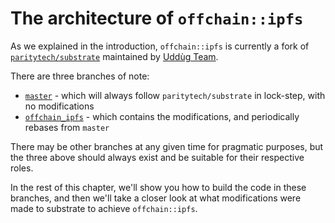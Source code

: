 # The architecture of `offchain::ipfs`

As we explained in the introduction, `offchain::ipfs` is currently a fork of
[`paritytech/substrate`] maintained by [Uddùg Team](https://uddug.com).

There are three branches of note:

- [`master`] - which will always follow `paritytech/substrate` in lock-step, with no modifications
- [`offchain_ipfs`] - which contains the modifications, and periodically rebases from `master`

There may be other branches at any given time for pragmatic purposes, but the three above should
always exist and be suitable for their respective roles.

In the rest of this chapter, we'll show you how to build the code in these branches, and then we'll
take a closer look at what modifications were made to substrate to achieve `offchain::ipfs`.

[`master`]: https://github.com/uddugteam/substrate
[`offchain_ipfs`]: https://github.com/uddugteam/substrate/tree/offchain_ipfs
[`offchain_ipfs_docker`]: https://github.com/uddugteam/substrate/tree/offchain_ipfs_docker
[`paritytech/substrate`]: https://github.com/paritytech/substrate
[`offchain_ipfs_bleeding_edge`]: https://github.com/uddugteam/substrate/tree/offchain_ipfs_bleeding_edge
